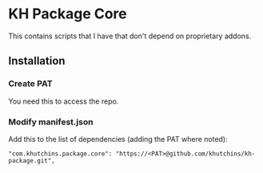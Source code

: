 # KH Package Core

This contains scripts that I have that don't depend on proprietary addons.

## Installation

### Create PAT

You need this to access the repo.

### Modify manifest.json

Add this to the list of dependencies (adding the PAT where noted):

```
"com.khutchins.package.core": "https://<PAT>@github.com/khutchins/kh-package.git",
```
